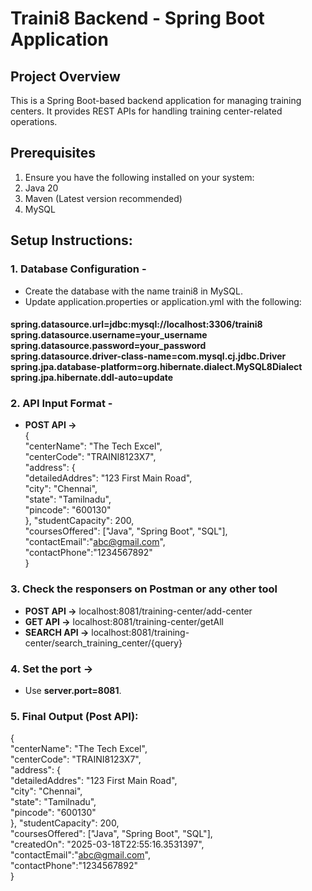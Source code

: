 # Traini8 Backend - Spring Boot Application

## Project Overview
This is a Spring Boot-based backend application for managing training centers. It provides REST APIs for handling training center-related operations.

## Prerequisites
1. Ensure you have the following installed on your system:
2. Java 20
3. Maven (Latest version recommended)
4. MySQL

## Setup Instructions:
### 1. Database Configuration -
* Create the database with the name traini8 in MySQL.
* Update application.properties or application.yml with the following:
#### 
**spring.datasource.url=jdbc:mysql://localhost:3306/traini8**
<br/>
**spring.datasource.username=your_username**
<br/>
**spring.datasource.password=your_password**
<br/>
**spring.datasource.driver-class-name=com.mysql.cj.jdbc.Driver**
<br/>
**spring.jpa.database-platform=org.hibernate.dialect.MySQL8Dialect**
<br/>
**spring.jpa.hibernate.ddl-auto=update**
<br/>

### 2. API Input Format -
* **POST API ->**<br>
  {<br>
  "centerName": "The Tech Excel",<br>
  "centerCode": "TRAINI8123X7",<br>
  "address": {<br>
    "detailedAddres": "123 First Main Road",<br>
    "city": "Chennai",<br>
    "state": "Tamilnadu",<br>
    "pincode": "600130"<br>
  },
  "studentCapacity": 200,<br>
  "coursesOffered": ["Java", "Spring Boot", "SQL"],<br>
  "contactEmail":"abc@gmail.com",<br>
  "contactPhone":"1234567892"<br>
}<br>


### 3. Check the responsers on Postman or any other tool
* **POST API ->** localhost:8081/training-center/add-center
* **GET API ->** localhost:8081/training-center/getAll
* **SEARCH API ->** localhost:8081/training-center/search_training_center/{query}

### 4. Set the port ->
* Use **server.port=8081**.

### 5. Final Output (Post API):
 {<br>
  "centerName": "The Tech Excel",<br>
  "centerCode": "TRAINI8123X7",<br>
  "address": {<br>
    "detailedAddres": "123 First Main Road",<br>
    "city": "Chennai",<br>
    "state": "Tamilnadu",<br>
    "pincode": "600130"<br>
  },
  "studentCapacity": 200,<br>
  "coursesOffered": ["Java", "Spring Boot", "SQL"],<br>
  "createdOn": "2025-03-18T22:55:16.3531397",<br>
  "contactEmail":"abc@gmail.com",<br>
  "contactPhone":"1234567892"<br>
}<br>

